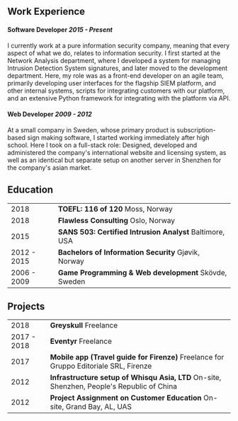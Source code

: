 ## Work Experience

#### Software Developer *2015 - Present*

I currently work at a pure information security company, meaning that every aspect of what we do, relates to information security. I first started at the Network Analysis department, where I developed a system for managing Intrusion Detection System signatures, and later moved to the development department. Here, my role was as a front-end developer on an agile team, primarily developing user interfaces for the flagship SIEM platform, and other internal systems, scripts for integrating customers with our platform, and an extensive Python framework for integrating with the platform via API.

#### Web Developer *2009 - 2012*

At a small company in Sweden, whose primary product is subscription-based sign making software, I started working immediately after high school. Here I took on a full-stack role: Designed, developed and administered the company's international website and licensing system, as well as an identical but separate setup on another server in Shenzhen for the company's asian market.

## Education

|             |                                                          |
| ----------- | -------------------------------------------------------- |
| 2018        | **TOEFL: 116 of 120** Moss, Norway                       |
| 2018        | **Flawless Consulting** Oslo, Norway                     |
| 2015        | **SANS 503: Certified Intrusion Analyst** Baltimore, USA |
| 2012 - 2015 | **Bachelors of Information Security** Gjøvik, Norway     |
| 2006 - 2009 | **Game Programming & Web development** Skövde, Sweden    |


## Projects

|             |                                                                                            |
| ----------- | ------------------------------------------------------------------------------------------ |
| 2018        | **Greyskull** Freelance                                                                    |
| 2017 - 2018 | **Eventyr** Freelance                                                                      |
| 2017        | **Mobile app (Travel guide for Firenze)** Freelance for Gruppo Editoriale SRL, Firenze     |
| 2012        | **Infrastructure setup of Whisqu Asia, LTD** On-site, Shenzhen, People's Republic of China |
| 2012        | **Project Assignment on Customer Education** On-site, Grand Bay, AL, UAS                   |